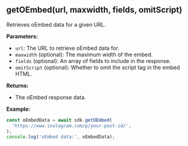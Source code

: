 ## getOEmbed(url, maxwidth, fields, omitScript)

Retrieves oEmbed data for a given URL.

**Parameters:**

- `url`: The URL to retrieve oEmbed data for.
- `maxwidth` (optional): The maximum width of the embed.
- `fields` (optional): An array of fields to include in the response.
- `omitScript` (optional): Whether to omit the script tag in the embed HTML.

**Returns:**

- The oEmbed response data.

**Example:**

```typescript
const oEmbedData = await sdk.getOEmbed(
  'https://www.instagram.com/p/your-post-id/',
);
console.log('oEmbed data:', oEmbedData);
```
